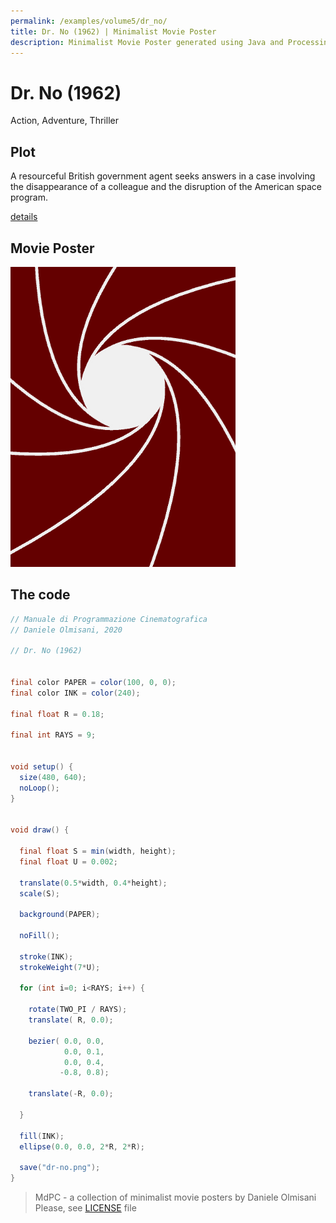 ```yaml
---
permalink: /examples/volume5/dr_no/
title: Dr. No (1962) | Minimalist Movie Poster
description: Minimalist Movie Poster generated using Java and Processing.
---
```


# Dr. No (1962)

Action, Adventure, Thriller

## Plot
A resourceful British government agent seeks answers in a case involving the disappearance of a colleague and the disruption of the American space program.

[details](https://www.imdb.com/title/tt0055928/)

## Movie Poster
<img src="dr-no.png"  width="360px" title="Dr. No">


## The code
```java
// Manuale di Programmazione Cinematografica
// Daniele Olmisani, 2020

// Dr. No (1962)


final color PAPER = color(100, 0, 0);
final color INK = color(240);

final float R = 0.18;

final int RAYS = 9;


void setup() {
  size(480, 640);
  noLoop();
}


void draw() {
  
  final float S = min(width, height);
  final float U = 0.002;
  
  translate(0.5*width, 0.4*height);
  scale(S);
  
  background(PAPER);
  
  noFill();
  
  stroke(INK);
  strokeWeight(7*U);
  
  for (int i=0; i<RAYS; i++) {
    
    rotate(TWO_PI / RAYS);
    translate( R, 0.0);
    
    bezier( 0.0, 0.0,
            0.0, 0.1,
            0.0, 0.4,
           -0.8, 0.8);
            
    translate(-R, 0.0);

  }
  
  fill(INK);
  ellipse(0.0, 0.0, 2*R, 2*R);

  save("dr-no.png");
}

```

> MdPC - a collection of minimalist movie posters
> by Daniele Olmisani
> Please, see [LICENSE](../../../LICENSE) file
